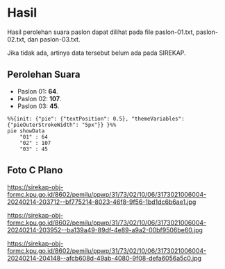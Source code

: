 # Hasil

Hasil perolehan suara paslon dapat dilihat pada file paslon-01.txt, paslon-02.txt, dan paslon-03.txt.

Jika tidak ada, artinya data tersebut belum ada pada SIREKAP.

## Perolehan Suara

 * Paslon 01: **64**.
 * Paslon 02: **107**.
 * Paslon 03: **45**.

```mermaid
%%{init: {"pie": {"textPosition": 0.5}, "themeVariables": {"pieOuterStrokeWidth": "5px"}} }%%
pie showData
    "01" : 64
    "02" : 107
    "03" : 45
```
## Foto C Plano

https://sirekap-obj-formc.kpu.go.id/8602/pemilu/ppwp/31/73/02/10/06/3173021006004-20240214-203712--bf775214-8023-46f8-9f56-1bd1dc6b6ae1.jpg

https://sirekap-obj-formc.kpu.go.id/8602/pemilu/ppwp/31/73/02/10/06/3173021006004-20240214-203952--ba139a49-89df-4e89-a9a2-00bf9506be60.jpg

https://sirekap-obj-formc.kpu.go.id/8602/pemilu/ppwp/31/73/02/10/06/3173021006004-20240214-204148--afcb608d-49ab-4080-9f08-defa6056a5c0.jpg
